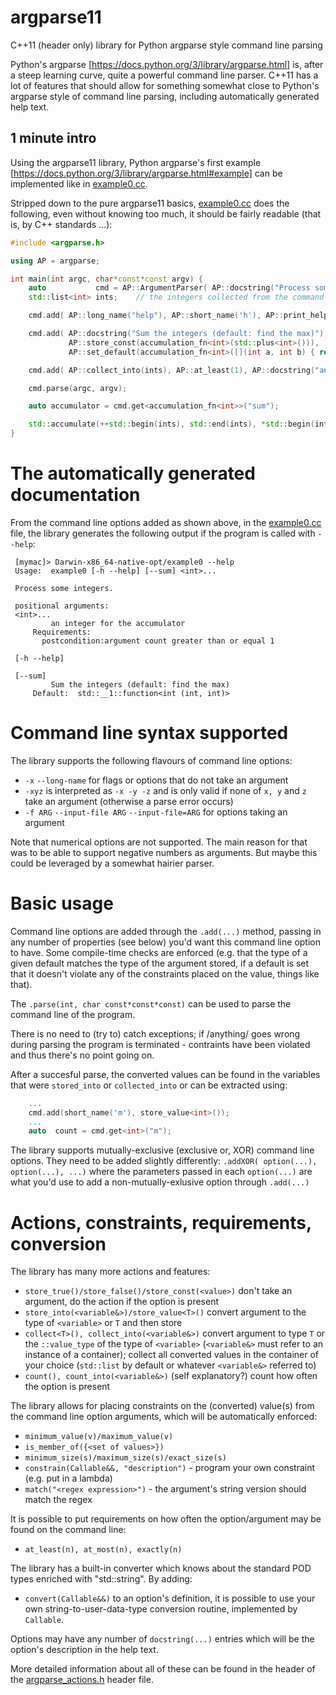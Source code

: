 # argparse11
C++11 (header only) library for Python argparse style command line parsing 


Python's argparse [https://docs.python.org/3/library/argparse.html] is,
after a steep learning curve, quite a powerful command line parser. C++11
has a lot of features that should allow for something somewhat close to
Python's argparse style of command line parsing, including automatically
generated help text.

## 1 minute intro
Using the argparse11 library, Python argparse's first example
[https://docs.python.org/3/library/argparse.html#example] can be
implemented like in [example0.cc](example0.cc).

Stripped down to the pure argparse11 basics, [example0.cc](example0.cc) does
the following, even without knowing too much, it should be fairly readable
(that is, by C++ standards ...):

```c++
#include <argparse.h>

using AP = argparse;

int main(int argc, char*const*const argv) {
    auto           cmd = AP::ArgumentParser( AP::docstring("Process some integers.") );
    std::list<int> ints;    // the integers collected from the command line

    cmd.add( AP::long_name("help"), AP::short_name('h'), AP::print_help() );

    cmd.add( AP::docstring("Sum the integers (default: find the max)"), AP::long_name("sum"),
             AP::store_const(accumulation_fn<int>(std::plus<int>())),
             AP::set_default(accumulation_fn<int>([](int a, int b) { return std::max(a, b); })) );

    cmd.add( AP::collect_into(ints), AP::at_least(1), AP::docstring("an integer for the accumulator") );

    cmd.parse(argc, argv);

    auto accumulator = cmd.get<accumulation_fn<int>>("sum");

    std::accumulate(++std::begin(ints), std::end(ints), *std::begin(ints), accumulator);
}
```

# The automatically generated documentation

From the command line options added as shown above, in the [example0.cc](example0.cc) file, the library generates the following output if the program is called with `--help`:

```
 [mymac]> Darwin-x86_64-native-opt/example0 --help
 Usage:  example0 [-h --help] [--sum] <int>...
 
 Process some integers.
 
 positional arguments:
 <int>...
         an integer for the accumulator
     Requirements:
       postcondition:argument count greater than or equal 1
 
 [-h --help]
 
 [--sum]
         Sum the integers (default: find the max)
     Default:  std::__1::function<int (int, int)>
```

# Command line syntax supported

The library supports the following flavours of command line options:

- `-x` `--long-name` for flags or options that do not take an argument
- `-xyz` is interpreted as `-x -y -z` and is only valid if none of `x, y` and `z` take an argument (otherwise a parse error occurs)
- `-f ARG` `--input-file ARG` `--input-file=ARG` for options taking an argument

Note that numerical options are not supported. The main reason for that was to be able to support negative numbers as arguments. But maybe this could be leveraged by a somewhat hairier parser.

# Basic usage

Command line options are added through the `.add(...)` method, passing in
any number of properties (see below) you'd want this command line option to
have. Some compile-time checks are enforced (e.g. that the type of a given
default matches the type of the argument stored, if a default is set that it
doesn't violate any of the constraints placed on the value, things like that).

The `.parse(int, char const*const*const)` can be used to parse the command
line of the program.

There is no need to (try to) catch exceptions; if /anything/ goes wrong
during parsing the program is terminated - contraints have been violated and
thus there's no point going on.

After a succesful parse, the converted values can be found in the variables
that were `stored_into` or `collected_into` or can be extracted using:

```c++
    ...
    cmd.add(short_name('m'), store_value<int>());
    ...
    auto  count = cmd.get<int>("m");
```


The library supports mutually-exclusive (exclusive or, XOR) command line options. They need to
be added slightly differently: `.addXOR( option(...), option(...), ...)`
where the parameters passed in each `option(...)` are what you'd use to add a non-mutually-exlusive option through `.add(...)`


# Actions, constraints, requirements, conversion

The library has many more actions and features:
- `store_true()/store_false()/store_const(<value>)` don't take an argument, do the action if the option is present
- `store_into(<variable&>)/store_value<T>()` convert argument to the type of `<variable>` or `T` and then store
- `collect<T>(), collect_into(<variable&>)` convert argument to type `T` or the `::value_type` of the type of `<variable>` (`<variable&>` must refer to an instance of a container); collect all converted values in the container of your choice (`std::list` by default or whatever `<variable&>` referred to)
- `count(), count_into(<variable&>)` (self explanatory?) count how often the option is present

The library allows for placing constraints on the (converted) value(s) from
the command line option arguments, which will be automatically enforced:
- `minimum_value(v)/maximum_value(v)`
- `is_member_of({<set of values>})`
- `minimum_size(s)/maximum_size(s)/exact_size(s)`
- `constrain(Callable&&, "description")` - program your own constraint
      (e.g. put in a lambda)
- `match("<regex expression>")` - the argument's string version should
      match the regex

It is possible to put requirements on how often the option/argument may be
found on the command line:
- `at_least(n), at_most(n), exactly(n)`

The library has a built-in converter which knows about the standard POD
types enriched with "std::string". By adding:
- `convert(Callable&&)`
to an option's definition, it is possible to use your own string-to-user-data-type conversion routine, implemented by `Callable`.

Options may have any number of `docstring(...)` entries which will be the
option's description in the help text.

More detailed information about all of these can be found in the header of
the [argparse_actions.h](argparse_actions.h) header file.
